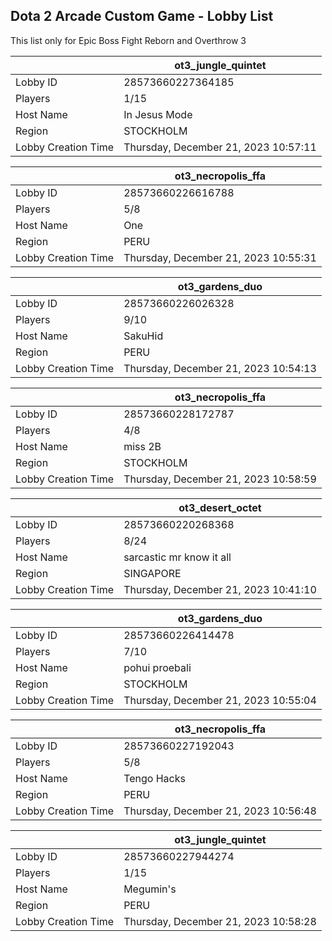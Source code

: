 ## Dota 2 Arcade Custom Game - Lobby List

This list only for Epic Boss Fight Reborn and Overthrow 3

|  | ot3_jungle_quintet |
| ------ | ------ |
| Lobby ID | 28573660227364185 |
| Players | 1/15 |
| Host Name | In Jesus Mode |
| Region | STOCKHOLM |
| Lobby Creation Time | Thursday, December 21, 2023 10:57:11 |


|  | ot3_necropolis_ffa |
| ------ | ------ |
| Lobby ID | 28573660226616788 |
| Players | 5/8 |
| Host Name | One |
| Region | PERU |
| Lobby Creation Time | Thursday, December 21, 2023 10:55:31 |


|  | ot3_gardens_duo |
| ------ | ------ |
| Lobby ID | 28573660226026328 |
| Players | 9/10 |
| Host Name | SakuHid |
| Region | PERU |
| Lobby Creation Time | Thursday, December 21, 2023 10:54:13 |


|  | ot3_necropolis_ffa |
| ------ | ------ |
| Lobby ID | 28573660228172787 |
| Players | 4/8 |
| Host Name | miss 2B |
| Region | STOCKHOLM |
| Lobby Creation Time | Thursday, December 21, 2023 10:58:59 |


|  | ot3_desert_octet |
| ------ | ------ |
| Lobby ID | 28573660220268368 |
| Players | 8/24 |
| Host Name | sarcastic mr know it all |
| Region | SINGAPORE |
| Lobby Creation Time | Thursday, December 21, 2023 10:41:10 |


|  | ot3_gardens_duo |
| ------ | ------ |
| Lobby ID | 28573660226414478 |
| Players | 7/10 |
| Host Name | pohui proebali |
| Region | STOCKHOLM |
| Lobby Creation Time | Thursday, December 21, 2023 10:55:04 |


|  | ot3_necropolis_ffa |
| ------ | ------ |
| Lobby ID | 28573660227192043 |
| Players | 5/8 |
| Host Name | Tengo Hacks |
| Region | PERU |
| Lobby Creation Time | Thursday, December 21, 2023 10:56:48 |


|  | ot3_jungle_quintet |
| ------ | ------ |
| Lobby ID | 28573660227944274 |
| Players | 1/15 |
| Host Name | Megumin's |
| Region | PERU |
| Lobby Creation Time | Thursday, December 21, 2023 10:58:28 |


